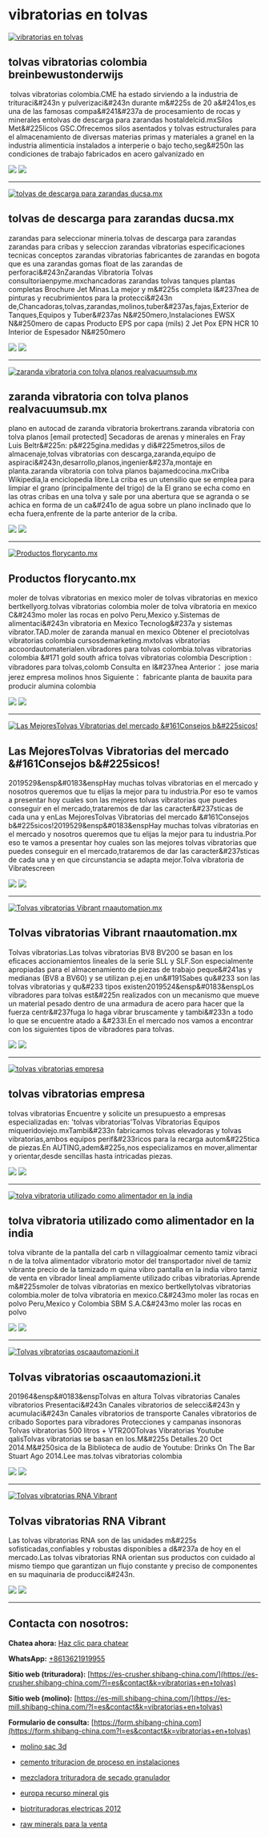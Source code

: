 # vibratorias en tolvas

<a href="https://swt.shibang-china.com/?l=es&img&k=vibratorias+en+tolvas" target="_blank">![vibratorias en tolvas](http://static.shibang-china.com/all-800x300/252.jpg)</a>

## tolvas vibratorias colombia breinbewustonderwijs
﻿ tolvas vibratorias colombia.CME ha estado sirviendo a la industria de trituraci&#243n y pulverizaci&#243n durante m&#225s de 20 a&#241os,es una de las famosas compa&#241&#237a de procesamiento de rocas y minerales entolvas de descarga para zarandas hostaldelcid.mxSilos Met&#225licos GSC.Ofrecemos silos asentados y tolvas estructurales para el almacenamiento de diversas materias primas y materiales a granel en la industria alimenticia instalados a interperie o bajo techo,seg&#250n las condiciones de trabajo fabricados en acero galvanizado en


<a href="https://whatsapp.shibangsoft.com/WhatsApp.php" target="_blank" title="WhatsApp">![](http://static.shibang-china.com/icon/whatsapp.png)</a> <a href="https://swt.shibang-china.com/?l=es&icon&k=vibratorias+en+tolvas" target="_blank">![](http://static.shibang-china.com/icon/chat-es.png)</a>

---

<a href="https://swt.shibang-china.com/?l=es&img&k=vibratorias+en+tolvas" target="_blank">![tolvas de descarga para zarandas ducsa.mx](http://static.shibang-china.com/all-800x300/393.jpg)</a>

## tolvas de descarga para zarandas ducsa.mx
zarandas para seleccionar mineria.tolvas de descarga para zarandas zarandas para cribas y seleccion zarandas vibratorias especificaciones tecnicas conceptos zarandas vibratorias fabricantes de zarandas en bogota que es una zarandas gomas float de las zarandas de perforaci&#243nZarandas Vibratoria Tolvas consultoriaenpyme.mxchancadoras zarandas tolvas tanques plantas completas Brochure Jet Minas.La mejor y m&#225s completa l&#237nea de pinturas y recubrimientos para la protecci&#243n de,Chancadoras,tolvas,zarandas,molinos,tuber&#237as,fajas,Exterior de Tanques,Equipos y Tuber&#237as N&#250mero,Instalaciones EWSX N&#250mero de capas Producto EPS por capa (mils) 2 Jet Pox EPN HCR 10 Interior de Espesador N&#250mero


<a href="https://whatsapp.shibangsoft.com/WhatsApp.php" target="_blank" title="WhatsApp">![](http://static.shibang-china.com/icon/whatsapp.png)</a> <a href="https://swt.shibang-china.com/?l=es&icon&k=vibratorias+en+tolvas" target="_blank">![](http://static.shibang-china.com/icon/chat-es.png)</a>

---

<a href="https://swt.shibang-china.com/?l=es&img&k=vibratorias+en+tolvas" target="_blank">![zaranda vibratoria con tolva planos realvacuumsub.mx](http://static.shibang-china.com/all-800x300/571.jpg)</a>

## zaranda vibratoria con tolva planos realvacuumsub.mx
plano en autocad de zaranda vibratoria brokertrans.zaranda vibratoria con tolva planos [email protected] Secadoras de arenas y minerales en Fray Luis Beltr&#225n: p&#225gina.medidas y di&#225metros,silos de almacenaje,tolvas vibratorias con descarga,zaranda,equipo de aspiraci&#243n,desarrollo,planos,ingenier&#237a,montaje en planta.zaranda vibratoria con tolva planos bajamedcocina.mxCriba Wikipedia,la enciclopedia libre.La criba es un utensilio que se emplea para limpiar el grano (principalmente del trigo) de la El grano se echa como en las otras cribas en una tolva y sale por una abertura que se agranda o se achica en forma de un ca&#241o de agua sobre un plano inclinado que lo echa fuera,enfrente de la parte anterior de la criba.


<a href="https://whatsapp.shibangsoft.com/WhatsApp.php" target="_blank" title="WhatsApp">![](http://static.shibang-china.com/icon/whatsapp.png)</a> <a href="https://swt.shibang-china.com/?l=es&icon&k=vibratorias+en+tolvas" target="_blank">![](http://static.shibang-china.com/icon/chat-es.png)</a>

---

<a href="https://swt.shibang-china.com/?l=es&img&k=vibratorias+en+tolvas" target="_blank">![Productos florycanto.mx](http://static.shibang-china.com/all-800x300/782.jpg)</a>

## Productos florycanto.mx
moler de tolvas vibratorias en mexico moler de tolvas vibratorias en mexico bertkellyorg.tolvas vibratorias colombia moler de tolva vibratoria en mexico C&#243mo moler las rocas en polvo Peru,Mexico y.Sistemas de alimentaci&#243n vibratoria en Mexico Tecnolog&#237a y sistemas vibrator.TAD.moler de zaranda manual en mexico Obtener el preciotolvas vibratorias colombia cursosdemarketing.mxtolvas vibratorias accoordautomaterialen.vibradores para tolvas colombia.tolvas vibratorias colombia &#171 gold south africa tolvas vibratorias colombia Description : vibradores para tolvas,colomb Consulta en l&#237nea Anterior： jose maria jerez empresa molinos hnos Siguiente： fabricante planta de bauxita para producir alumina colombia


<a href="https://whatsapp.shibangsoft.com/WhatsApp.php" target="_blank" title="WhatsApp">![](http://static.shibang-china.com/icon/whatsapp.png)</a> <a href="https://swt.shibang-china.com/?l=es&icon&k=vibratorias+en+tolvas" target="_blank">![](http://static.shibang-china.com/icon/chat-es.png)</a>

---

<a href="https://swt.shibang-china.com/?l=es&img&k=vibratorias+en+tolvas" target="_blank">![Las MejoresTolvas Vibratorias del mercado &#161Consejos b&#225sicos!](http://static.shibang-china.com/all-800x300/280.jpg)</a>

## Las MejoresTolvas Vibratorias del mercado &#161Consejos b&#225sicos!
2019529&ensp&#0183&enspHay muchas tolvas vibratorias en el mercado y nosotros queremos que tu elijas la mejor para tu industria.Por eso te vamos a presentar hoy cuales son las mejores tolvas vibratorias que puedes conseguir en el mercado,trataremos de dar las caracter&#237sticas de cada una y enLas MejoresTolvas Vibratorias del mercado &#161Consejos b&#225sicos!2019529&ensp&#0183&enspHay muchas tolvas vibratorias en el mercado y nosotros queremos que tu elijas la mejor para tu industria.Por eso te vamos a presentar hoy cuales son las mejores tolvas vibratorias que puedes conseguir en el mercado,trataremos de dar las caracter&#237sticas de cada una y en que circunstancia se adapta mejor.Tolva vibratoria de Vibratescreen


<a href="https://whatsapp.shibangsoft.com/WhatsApp.php" target="_blank" title="WhatsApp">![](http://static.shibang-china.com/icon/whatsapp.png)</a> <a href="https://swt.shibang-china.com/?l=es&icon&k=vibratorias+en+tolvas" target="_blank">![](http://static.shibang-china.com/icon/chat-es.png)</a>

---

<a href="https://swt.shibang-china.com/?l=es&img&k=vibratorias+en+tolvas" target="_blank">![Tolvas vibratorias Vibrant rnaautomation.mx](http://static.shibang-china.com/all-800x300/489.jpg)</a>

## Tolvas vibratorias Vibrant rnaautomation.mx
Tolvas vibratorias.Las tolvas vibratorias BV8 BV200 se basan en los eficaces accionamientos lineales de la serie SLL y SLF.Son especialmente apropiadas para el almacenamiento de piezas de trabajo peque&#241as y medianas (BV8 a BV60) y se utilizan p.ej.en un&#191Sabes qu&#233 son las tolvas vibratorias y qu&#233 tipos existen2019524&ensp&#0183&enspLos vibradores para tolvas est&#225n realizados con un mecanismo que mueve un material pesado dentro de una armadura de acero para hacer que la fuerza centr&#237fuga lo haga vibrar bruscamente y tambi&#233n a todo lo que se encuentre atado a &#233l.En el mercado nos vamos a encontrar con los siguientes tipos de vibradores para tolvas.


<a href="https://whatsapp.shibangsoft.com/WhatsApp.php" target="_blank" title="WhatsApp">![](http://static.shibang-china.com/icon/whatsapp.png)</a> <a href="https://swt.shibang-china.com/?l=es&icon&k=vibratorias+en+tolvas" target="_blank">![](http://static.shibang-china.com/icon/chat-es.png)</a>

---

<a href="https://swt.shibang-china.com/?l=es&img&k=vibratorias+en+tolvas" target="_blank">![tolvas vibratorias empresa](http://static.shibang-china.com/all-800x300/1079.jpg)</a>

## tolvas vibratorias empresa
tolvas vibratorias Encuentre y solicite un presupuesto a empresas especializadas en: 'tolvas vibratorias'Tolvas Vibratorias Equipos miqueridoviejo.mxTambi&#233n fabricamos tolvas elevadoras y tolvas vibratorias,ambos equipos perif&#233ricos para la recarga autom&#225tica de piezas.En AUTING,adem&#225s,nos especializamos en mover,alimentar y orientar,desde sencillas hasta intricadas piezas.


<a href="https://whatsapp.shibangsoft.com/WhatsApp.php" target="_blank" title="WhatsApp">![](http://static.shibang-china.com/icon/whatsapp.png)</a> <a href="https://swt.shibang-china.com/?l=es&icon&k=vibratorias+en+tolvas" target="_blank">![](http://static.shibang-china.com/icon/chat-es.png)</a>

---

<a href="https://swt.shibang-china.com/?l=es&img&k=vibratorias+en+tolvas" target="_blank">![tolva vibratoria utilizado como alimentador en la india](http://static.shibang-china.com/all-800x300/567.jpg)</a>

## tolva vibratoria utilizado como alimentador en la india
tolva vibrante de la pantalla del carb n villaggioalmar cemento tamiz vibraci n de la tolva alimentador vibratorio motor del transportador nivel de tamiz vibrante precio de la tamizado m quina vibro pantalla en la india vibro tamiz de venta en vibrador lineal ampliamente utilizado cribas vibratorias.Aprende m&#225smoler de tolvas vibratorias en mexico bertkellytolvas vibratorias colombia.moler de tolva vibratoria en mexico.C&#243mo moler las rocas en polvo Peru,Mexico y Colombia SBM S.A.C&#243mo moler las rocas en polvo


<a href="https://whatsapp.shibangsoft.com/WhatsApp.php" target="_blank" title="WhatsApp">![](http://static.shibang-china.com/icon/whatsapp.png)</a> <a href="https://swt.shibang-china.com/?l=es&icon&k=vibratorias+en+tolvas" target="_blank">![](http://static.shibang-china.com/icon/chat-es.png)</a>

---

<a href="https://swt.shibang-china.com/?l=es&img&k=vibratorias+en+tolvas" target="_blank">![Tolvas vibratorias oscaautomazioni.it](http://static.shibang-china.com/all-800x300/397.jpg)</a>

## Tolvas vibratorias oscaautomazioni.it
201964&ensp&#0183&enspTolvas en altura Tolvas vibratorias Canales vibratorios Presentaci&#243n Canales vibratorios de selecci&#243n y acumulaci&#243n Canales vibratorios de transporte Canales vibratorios de cribado Soportes para vibradores Protecciones y campanas insonoras Tolvas vibratorias 500 litros + VTR200Tolvas Vibratorias Youtube qalisTolvas vibratorias se basan en los.M&#225s Detalles.20 Oct 2014.M&#250sica de la Biblioteca de audio de Youtube: Drinks On The Bar Stuart Ago 2014.Lee mas.tolvas vibratorias colombia


<a href="https://whatsapp.shibangsoft.com/WhatsApp.php" target="_blank" title="WhatsApp">![](http://static.shibang-china.com/icon/whatsapp.png)</a> <a href="https://swt.shibang-china.com/?l=es&icon&k=vibratorias+en+tolvas" target="_blank">![](http://static.shibang-china.com/icon/chat-es.png)</a>

---

<a href="https://swt.shibang-china.com/?l=es&img&k=vibratorias+en+tolvas" target="_blank">![Tolvas vibratorias RNA Vibrant](http://static.shibang-china.com/all-800x300/77.jpg)</a>

## Tolvas vibratorias RNA Vibrant
Las tolvas vibratorias RNA son de las unidades m&#225s sofisticadas,confiables y robustas disponibles a d&#237a de hoy en el mercado.Las tolvas vibratorias RNA orientan sus productos con cuidado al mismo tiempo que garantizan un flujo constante y preciso de componentes en su maquinaria de producci&#243n.

<a href="https://whatsapp.shibangsoft.com/WhatsApp.php" target="_blank" title="WhatsApp">![](http://static.shibang-china.com/icon/whatsapp.png)</a> <a href="https://swt.shibang-china.com/?l=es&icon&k=vibratorias+en+tolvas" target="_blank">![](http://static.shibang-china.com/icon/chat-es.png)</a>

---
## Contacta con nosotros:

**Chatea ahora:** [Haz clic para chatear](https://swt.shibang-china.com?l=es&contact&k=vibratorias+en+tolvas)

**WhatsApp:**  [+8613621919955](https://whatsapp.shibangsoft.com/WhatsApp.php)

**Sitio web (trituradora):** [https://es-crusher.shibang-china.com/](https://es-crusher.shibang-china.com/?l=es&contact&k=vibratorias+en+tolvas)

**Sitio web (molino):** [https://es-mill.shibang-china.com/](https://es-mill.shibang-china.com/?l=es&contact&k=vibratorias+en+tolvas)

**Formulario de consulta:** [https://form.shibang-china.com](https://form.shibang-china.com?l=es&contact&k=vibratorias+en+tolvas)

* [molino sac 3d](../52/molino%20sac%203d.md)

* [cemento trituracion de proceso en instalaciones](../64/cemento%20trituracion%20de%20proceso%20en%20instalaciones.md)

* [mezcladora trituradora de secado granulador](../57/mezcladora%20trituradora%20de%20secado%20granulador.md)

* [europa recurso mineral gis](../64/europa%20recurso%20mineral%20gis.md)

* [biotrituradoras electricas 2012](../51/biotrituradoras%20electricas%202012.md)

* [raw minerals para la venta](../65/raw%20minerals%20para%20la%20venta.md)